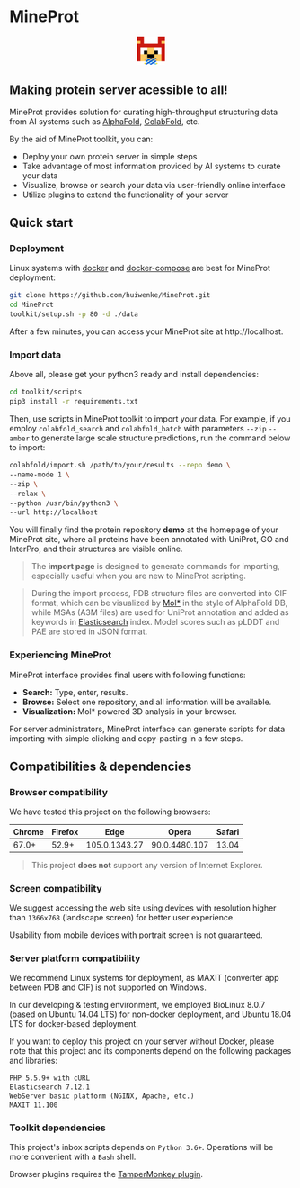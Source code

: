 # MineProt

<p align="center"><img src="./web/assets/img/logo.png" height="50"/></p>

## Making protein server acessible to all!

MineProt provides solution for curating high-throughput structuring data from AI systems such as [AlphaFold](https://github.com/deepmind/alphafold), [ColabFold](https://github.com/sokrypton/ColabFold), etc. 

By the aid of MineProt toolkit, you can:

- Deploy your own protein server in simple steps
- Take advantage of most information provided by AI systems to curate your data
- Visualize, browse or search your data via user-friendly online interface
- Utilize plugins to extend the functionality of your server

## Quick start

### Deployment

Linux systems with [docker](https://www.docker.com/) and [docker-compose](https://github.com/docker/compose) are best for MineProt deployment:

```bash
git clone https://github.com/huiwenke/MineProt.git
cd MineProt
toolkit/setup.sh -p 80 -d ./data
```

After a few minutes, you can access your MineProt site at http://localhost.

### Import data

Above all, please get your python3 ready and install dependencies:

```bash
cd toolkit/scripts
pip3 install -r requirements.txt
```

Then, use scripts in MineProt toolkit to import your data. For example, if you employ `colabfold_search` and `colabfold_batch` with parameters `--zip` `--amber` to generate large scale structure predictions, run the command below to import:

```bash
colabfold/import.sh /path/to/your/results --repo demo \
--name-mode 1 \
--zip \
--relax \
--python /usr/bin/python3 \
--url http://localhost
```

You will finally find the protein repository **demo** at the homepage of your MineProt site, where all proteins have been annotated with UniProt, GO and InterPro, and their structures are visible online.

> The **import page** is designed to generate commands for importing, especially useful when you are new to MineProt scripting.

> During the import process, PDB structure files are converted into CIF format, which can be visualized by [Mol*](https://github.com/molstar/molstar) in the style of AlphaFold DB, while MSAs (A3M files) are used for UniProt annotation and added as keywords in [Elasticsearch](https://github.com/elastic/elasticsearch) index. Model scores such as pLDDT and PAE are stored in JSON format.

### Experiencing MineProt

MineProt interface provides final users with following functions:

- **Search:** Type, enter, results.
- **Browse:** Select one repository, and all information will be available.
- **Visualization:** Mol* powered 3D analysis in your browser.

For server administrators, MineProt interface can generate scripts for data importing with simple clicking and copy-pasting in a few steps.

## Compatibilities & dependencies

### Browser compatibility

We have tested this project on the following browsers:

| Chrome | Firefox | Edge          | Opera         | Safari |
| ------ | ------- | ------------- | ------------- | ------ |
| 67.0+  | 52.9+   | 105.0.1343.27 | 90.0.4480.107 | 13.04  |

> This project **does not** support any version of Internet Explorer.

### Screen compatibility

We suggest accessing the web site using devices with resolution higher than `1366x768` (landscape screen) for better user experience.

Usability from mobile devices with portrait screen is not guaranteed.

### Server platform compatibility

We recommend Linux systems for deployment, as MAXIT (converter app between PDB and CIF) is not supported on Windows.

In our developing & testing environment, we employed BioLinux 8.0.7 (based on Ubuntu 14.04 LTS) for non-docker deployment, and Ubuntu 18.04 LTS for docker-based deployment.

If you want to deploy this project on your server without Docker, please note that this project and its components depend on the following packages and libraries:

```
PHP 5.5.9+ with cURL
Elasticsearch 7.12.1
WebServer basic platform (NGINX, Apache, etc.)
MAXIT 11.100
```

### Toolkit dependencies

This project's inbox scripts depends on `Python 3.6+`. Operations will be more convenient with a `Bash` shell.

Browser plugins requires the [TamperMonkey plugin](https://www.tampermonkey.net/).